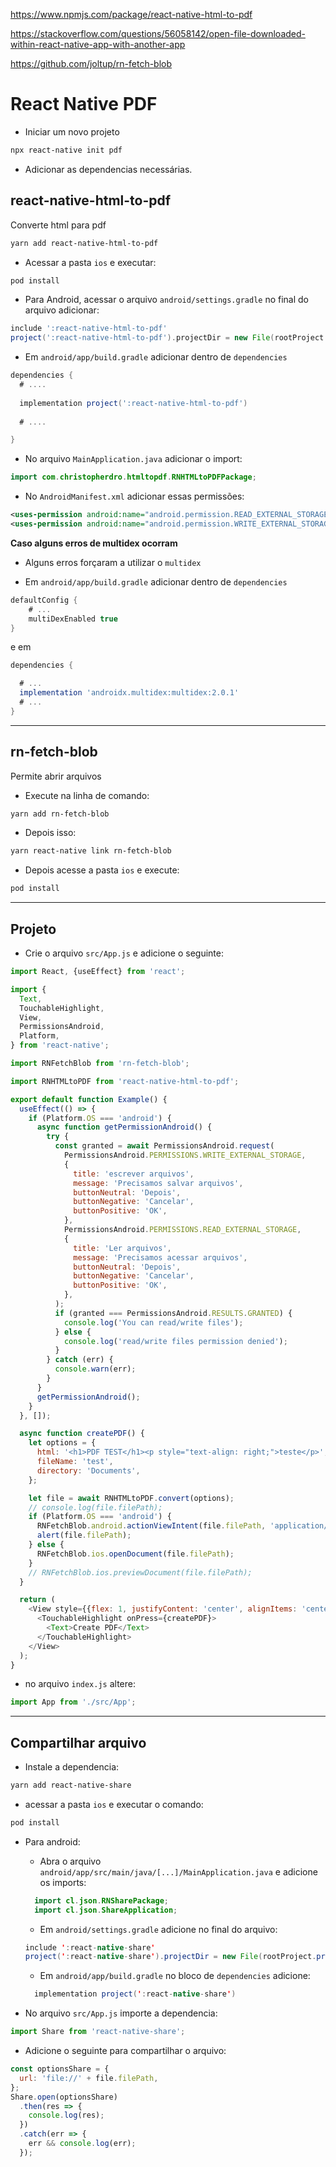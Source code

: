 https://www.npmjs.com/package/react-native-html-to-pdf

https://stackoverflow.com/questions/56058142/open-file-downloaded-within-react-native-app-with-another-app

https://github.com/joltup/rn-fetch-blob


# React Native PDF

- Iniciar um novo projeto

```bash
npx react-native init pdf
```

- Adicionar as dependencias necessárias.

## react-native-html-to-pdf

Converte html para pdf

```bash
yarn add react-native-html-to-pdf
```

- Acessar a pasta `ios` e executar:

```bash
pod install
```

- Para Android, acessar o arquivo `android/settings.gradle` no final do arquivo adicionar:

```gradle
include ':react-native-html-to-pdf'
project(':react-native-html-to-pdf').projectDir = new File(rootProject.projectDir,'../node_modules/react-native-html-to-pdf/android')
```

- Em `android/app/build.gradle` adicionar dentro de `dependencies`


```gradle
dependencies {
  # ....
  
  implementation project(':react-native-html-to-pdf')
  
  # ....

}
```

- No arquivo `MainApplication.java` adicionar o import:

```java
import com.christopherdro.htmltopdf.RNHTMLtoPDFPackage;
```

- No `AndroidManifest.xml` adicionar essas permissões:

```xml
<uses-permission android:name="android.permission.READ_EXTERNAL_STORAGE" />
<uses-permission android:name="android.permission.WRITE_EXTERNAL_STORAGE" />
```

**Caso alguns erros de multidex ocorram**

- Alguns erros forçaram a utilizar o `multidex`

- Em `android/app/build.gradle` adicionar dentro de `dependencies`


```gradle
defaultConfig {
    # ...
    multiDexEnabled true
}
```

e em 

```gradle
dependencies {

  # ...
  implementation 'androidx.multidex:multidex:2.0.1'
  # ...
}
```

---

## rn-fetch-blob

Permite abrir arquivos

- Execute na linha de comando:

```bash
yarn add rn-fetch-blob
```

- Depois isso:

```bash
yarn react-native link rn-fetch-blob
```

- Depois acesse a pasta `ios` e execute:

```bash
pod install
```

---

## Projeto

- Crie o arquivo `src/App.js` e adicione o seguinte:

```js
import React, {useEffect} from 'react';

import {
  Text,
  TouchableHighlight,
  View,
  PermissionsAndroid,
  Platform,
} from 'react-native';

import RNFetchBlob from 'rn-fetch-blob';

import RNHTMLtoPDF from 'react-native-html-to-pdf';

export default function Example() {
  useEffect(() => {
    if (Platform.OS === 'android') {
      async function getPermissionAndroid() {
        try {
          const granted = await PermissionsAndroid.request(
            PermissionsAndroid.PERMISSIONS.WRITE_EXTERNAL_STORAGE,
            {
              title: 'escrever arquivos',
              message: 'Precisamos salvar arquivos',
              buttonNeutral: 'Depois',
              buttonNegative: 'Cancelar',
              buttonPositive: 'OK',
            },
            PermissionsAndroid.PERMISSIONS.READ_EXTERNAL_STORAGE,
            {
              title: 'Ler arquivos',
              message: 'Precisamos acessar arquivos',
              buttonNeutral: 'Depois',
              buttonNegative: 'Cancelar',
              buttonPositive: 'OK',
            },
          );
          if (granted === PermissionsAndroid.RESULTS.GRANTED) {
            console.log('You can read/write files');
          } else {
            console.log('read/write files permission denied');
          }
        } catch (err) {
          console.warn(err);
        }
      }
      getPermissionAndroid();
    }
  }, []);

  async function createPDF() {
    let options = {
      html: '<h1>PDF TEST</h1><p style="text-align: right;">teste</p>',
      fileName: 'test',
      directory: 'Documents',
    };

    let file = await RNHTMLtoPDF.convert(options);
    // console.log(file.filePath);
    if (Platform.OS === 'android') {
      RNFetchBlob.android.actionViewIntent(file.filePath, 'application/pdf');
      alert(file.filePath);
    } else {
      RNFetchBlob.ios.openDocument(file.filePath);
    }
    // RNFetchBlob.ios.previewDocument(file.filePath);
  }

  return (
    <View style={{flex: 1, justifyContent: 'center', alignItems: 'center'}}>
      <TouchableHighlight onPress={createPDF}>
        <Text>Create PDF</Text>
      </TouchableHighlight>
    </View>
  );
}

```

- no arquivo `index.js` altere:

```js
import App from './src/App';
```

---

## Compartilhar arquivo

- Instale a dependencia:

```bash
yarn add react-native-share
```

- acessar a pasta `ios` e executar o comando:

```bash
pod install
```

- Para android:
  - Abra o arquivo `android/app/src/main/java/[...]/MainApplication.java` e adicione os imports:

  ```java
    import cl.json.RNSharePackage;
    import cl.json.ShareApplication;
  ```

  - Em `android/settings.gradle` adicione no final do arquivo:

  ```java
  include ':react-native-share'
  project(':react-native-share').projectDir = new File(rootProject.projectDir, 	'../node_modules/react-native-share/android')
  ```

  - Em `android/app/build.gradle` no bloco de `dependencies` adicione:

  ```java
    implementation project(':react-native-share')
  ```

- No arquivo `src/App.js` importe a dependencia:

```js
import Share from 'react-native-share';
```

- Adicione o seguinte para compartilhar o arquivo:

```js
const optionsShare = {
  url: 'file://' + file.filePath,
};
Share.open(optionsShare)
  .then(res => {
    console.log(res);
  })
  .catch(err => {
    err && console.log(err);
  });
```